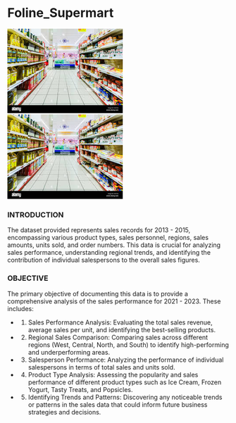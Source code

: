 # Foline_Supermart
![](Foline_pix.jpeg) ![](Foline_pix.jpeg)
### INTRODUCTION
The dataset provided represents sales records for 2013 - 2015, encompassing various product types, sales personnel, regions, sales amounts, units sold, and order numbers. This data is crucial for analyzing sales performance, understanding regional trends, and identifying the contribution of individual salespersons to the overall sales figures.
### OBJECTIVE
The primary objective of documenting this data is to provide a comprehensive analysis of the sales performance for 2021 - 2023. These includes:
- 1.	Sales Performance Analysis: Evaluating the total sales revenue, average sales per unit, and identifying the best-selling products.
- 2.	Regional Sales Comparison: Comparing sales across different regions (West, Central, North, and South) to identify high-performing and underperforming areas.
- 3.	Salesperson Performance: Analyzing the performance of individual salespersons in terms of total sales and units sold.
- 4.	Product Type Analysis: Assessing the popularity and sales performance of different product types such as Ice Cream, Frozen Yogurt, Tasty Treats, and Popsicles.
- 5.	Identifying Trends and Patterns: Discovering any noticeable trends or patterns in the sales data that could inform future business strategies and decisions.
